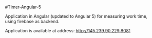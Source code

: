 #Timer-Angular-5

Application in Angular (updated to Angular 5) for measuring work time, using firebase as backend.

Application is available at address: http://145.239.90.229:8081